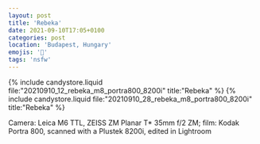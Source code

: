 ```yaml
---
layout: post
title: 'Rebeka'
date: 2021-09-10T17:05+0100
categories: post
location: 'Budapest, Hungary'
emojis: '🔞'
tags: 'nsfw'
---
```


{% include candystore.liquid file:"20210910_12_rebeka_m8_portra800_8200i" title:"Rebeka" %}
{% include candystore.liquid file:"20210910_28_rebeka_m8_portra800_8200i" title:"Rebeka" %}

Camera: Leica M6 TTL, ZEISS ZM Planar T\* 35mm f/2 ZM; film: Kodak Portra 800, scanned with a Plustek 8200i, edited in Lightroom

